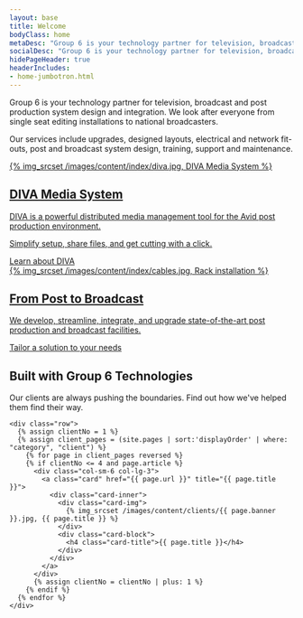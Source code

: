 ```yaml
---
layout: base
title: Welcome
bodyClass: home
metaDesc: "Group 6 is your technology partner for television, broadcast and post production system design and integration. We look after everyone from single seat editing installations to national broadcasters."
socialDesc: "Group 6 is your technology partner for television, broadcast and post production system design and integration. We look after everyone from single seat editing installations to national broadcasters."
hidePageHeader: true
headerIncludes:
- home-jumbotron.html
---
```


<div class="container">
  <section class="intro">
    <p>Group 6 is your technology partner for television, broadcast and post production system design and integration. We look after everyone from single seat editing installations to national broadcasters.</p>
    <p>Our services include upgrades, designed layouts, electrical and network fit-outs, post and broadcast system design, training, support and maintenance.</p>
  </section>

  <a class="card card-hero card-img-right diva" href="/diva/" itemscope itemtype="http://schema.org/Product">
    <div class="card-inner">
      <div class="card-img">
        {% img_srcset /images/content/index/diva.jpg, DIVA Media System %}
      </div>
      <div class="card-block">
        <h2 class="card-title" itemprop="name">DIVA Media System</h2>
        <span itemprop="description">
          <p class="card-text">DIVA is a powerful distributed media management tool for the Avid post production environment.</p>
          <p class="card-text">Simplify setup, share files, and get cutting with a click.</p>
        </span>
        <div class="btn" itemprop="url">Learn about DIVA</div>
      </div>
    </div>
  </a>

  <a class="card card-hero card-img-left services" href="/services/">
    <div class="card-inner">
      <div class="card-img">
        {% img_srcset /images/content/index/cables.jpg, Rack installation %}
      </div>
      <div class="card-block">
        <h2 class="card-title">From Post to Broadcast</h2>
        <p class="card-text">We develop, streamline, integrate, and upgrade state-of-the-art post production and broadcast facilities.</p>
        <div class="btn">Tailor a solution to your needs</div>
      </div>
    </div>
  </a>

  <section class="clients">
    <h1>Built with Group 6 Technologies</h1>
    <p>Our clients are always pushing the boundaries. Find out how we've helped them find their way.</p>

    <div class="row">
      {% assign clientNo = 1 %}
      {% assign client_pages = (site.pages | sort:'displayOrder' | where: "category", "client") %}
    	{% for page in client_pages reversed %}
        {% if clientNo <= 4 and page.article %}
          <div class="col-sm-6 col-lg-3">
            <a class="card" href="{{ page.url }}" title="{{ page.title }}">
              <div class="card-inner">            
                <div class="card-img">
                  {% img_srcset /images/content/clients/{{ page.banner }}.jpg, {{ page.title }} %}
                </div>
                <div class="card-block">
                  <h4 class="card-title">{{ page.title }}</h4>
                </div>
              </div>
            </a>
          </div>
          {% assign clientNo = clientNo | plus: 1 %}
        {% endif %}
      {% endfor %}
    </div>
  </section>

</div>
